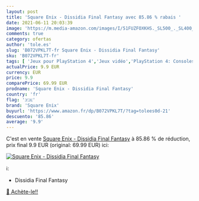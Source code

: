 ```yaml
---
layout: post
title: 'Square Enix - Dissidia Final Fantasy avec 85.86 % rabais '
date: 2021-06-11 20:03:39
image: 'https://m.media-amazon.com/images/I/51FUZFOXKHS._SL500_._SL400_.jpg'
comments: true
category: ofertas
author: 'tole.es'
slug: 'B072VPKL7T-fr Square Enix - Dissidia Final Fantasy'
sku: 'B072VPKL7T-fr'
tags: [ 'Jeux pour PlayStation 4','Jeux vidéo','PlayStation 4: Consoles, jeux et accessoires','square enix', ]
actualPrice: 9.9 EUR
currency: EUR
price: 9.9
comparePrice: 69.99 EUR
prodname: 'Square Enix - Dissidia Final Fantasy'
country: 'fr'
flag: '🇫🇷'
brand: 'Square Enix'
buyurl: 'https://www.amazon.fr/dp/B072VPKL7T/?tag=tolees0d-21'
descuento: '85.86'
average: '9.9'
---
```


C'est en vente [Square Enix - Dissidia Final Fantasy](https://www.amazon.fr/dp/B072VPKL7T/?tag=tolees0d-21)  à  85.86 % de réduction, prix final  9.9 EUR (original: 69.99 EUR) ici:

[![Square Enix - Dissidia Final Fantasy](https://m.media-amazon.com/images/I/51FUZFOXKHS._SL500_._SL400_.jpg)](https://www.amazon.fr/dp/B072VPKL7T/?tag=tolees0d-21)

ℹ️:

- Dissidia Final Fantasy

[🛒 Achète-le!!](https://www.amazon.fr/dp/B072VPKL7T/?tag=tolees0d-21)
